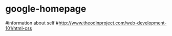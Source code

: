 # google-homepage
#information about self
#http://www.theodinproject.com/web-development-101/html-css
